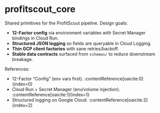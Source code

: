 # profitscout_core

Shared primitives for the ProfitScout pipeline. Design goals:
- **12-Factor config** via environment variables with Secret Manager bindings in Cloud Run.  
- **Structured JSON logging** so fields are queryable in Cloud Logging.
- **Thin GCP client factories** with sane retries/backoff.
- **Stable data contracts** surfaced from `schemas/` to reduce downstream breakage.

References:
- 12-Factor “Config” (env vars first). :contentReference[oaicite:0]{index=0}
- Cloud Run + Secret Manager (env/volume injection). :contentReference[oaicite:1]{index=1}
- Structured logging on Google Cloud. :contentReference[oaicite:2]{index=2}
